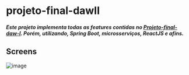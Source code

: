 # projeto-final-dawII

##### Este projeto implementa todas as features contidas no [Projeto-final-daw-I](https://github.com/SamuelGomesRocha/projeto-final-daw-I). Porém, utilizando, Spring Boot, microsserviços, ReactJS e afins.

## Screens

![image](https://user-images.githubusercontent.com/63269683/151467560-afec61d3-b383-479d-a723-31d7b1373313.png)
